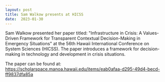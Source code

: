 ```yaml
---
layout: post
title: Sam Walkow presents at HICSS 
date:  2023-01-30
---
```



Sam Walkow presented her paper titled: "Infrastructure in Crisis: A Values-Driven Framework for Transparent Contextual Decision-Making in Emergency Situations" at the 56th Hawaii International Conference on System Sciences (HICSS). The paper introduces a framework for decision-making in technology and development in crisis situations. 

The paper can be found at: https://scholarspace.manoa.hawaii.edu/items/eab0afaa-d295-49d4-becd-ff9837dfa85a